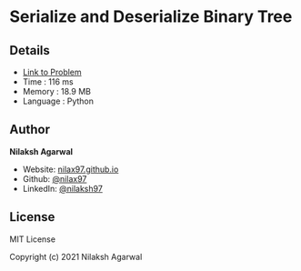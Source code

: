# Serialize and Deserialize Binary Tree


## Details

* [Link to Problem](https://leetcode.com/problems/serialize-and-deserialize-binary-tree/)
* Time : 116 ms
* Memory : 18.9 MB
* Language : Python

## Author

**Nilaksh Agarwal**

* Website: [nilax97.github.io](https://nilax97.github.io/)
* Github: [@nilax97](https://github.com/nilax97)
* LinkedIn: [@nilaksh97](https://linkedin.com/in/nilaksh97)

## License

MIT License

Copyright (c) 2021 Nilaksh Agarwal
